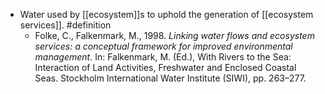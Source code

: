 - Water used by [[ecosystem]]s to uphold the generation of [[ecosystem services]]. #definition
	- Folke, C., Falkenmark, M., 1998. _Linking water flows and ecosystem services: a conceptual framework for improved environmental management_. In: Falkenmark, M. (Ed.), With Rivers to the Sea: Interaction of Land Activities, Freshwater and Enclosed Coastal Seas. Stockholm International Water Institute (SIWI), pp. 263–277.